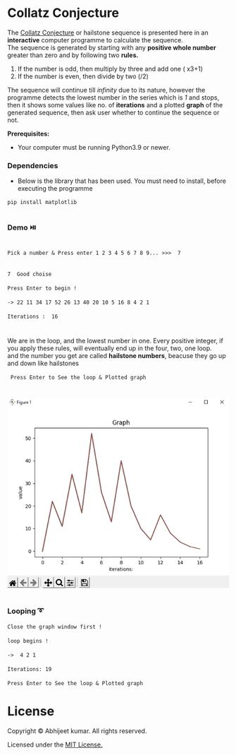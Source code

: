 # Collatz Conjecture
The [Collatz Conjecture](https://en.m.wikipedia.org/wiki/Collatz_conjecture) or hailstone sequence is presented here in an **interactive** computer programme to calculate the sequence.</br> 
The sequence is generated by starting with any **positive whole number** greater than zero and by following two **rules.**
1. If the number is odd, then multiply by three and add one ( x3+1)
2. If the number is even, then divide by two (/2)

The sequence will continue till *infinity* due to its nature, however the programme detects the lowest number in the series which is *1* and stops, then it shows some values like no. of **iterations** and a plotted **graph** of the generated sequence, then ask user whether to continue the sequence or not.</br>

**Prerequisites:**
* Your computer must be running Python3.9 or newer.

### Dependencies
* Below is the library that has been used. You must need to install, before executing the programme
```
pip install matplotlib

```
#

### Demo ⏯️

```

Pick a number & Press enter 1 2 3 4 5 6 7 8 9... >>>  7


7  Good choise

Press Enter to begin !

-> 22 11 34 17 52 26 13 40 20 10 5 16 8 4 2 1

Iterations :  16

```




 










  
  
 
 
   
   
   
   
   
  
   
   
   
   

#
 We are in the loop, and the lowest number in one. Every positive integer, if you apply these rules,
 will eventually end up in the four, two, one loop.</br>
 and the number you get are called **hailstone numbers**, beacuse they go up and down like hailstones

 ` Press Enter to See the loop & Plotted graph`
#
![Plotted Graph](pyplot.png)
#
### Looping ➰
```
Close the graph window first !

loop begins !

->  4 2 1

Iterations: 19

Press Enter to See the loop & Plotted graph

```
    
    
    

#
# License

Copyright © Abhijeet kumar. All rights reserved.

Licensed under the [MIT License.](LICENSE) 
